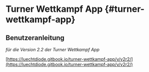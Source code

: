 # Turner Wettkampf App {#turner-wettkampf-app}

## Benutzeranleitung

*für die Version 2.2 der Turner Wettkampf App*

[https://luechtdiode.gitbook.io/turner-wettkampf-app/v/v2r2/](https://luechtdiode.gitbook.io/turner-wettkampf-app/v/v2r2/)
